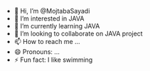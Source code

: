 - 👋 Hi, I’m @MojtabaSayadi
- 👀 I’m interested in JAVA
- 🌱 I’m currently learning JAVA
- 💞️ I’m looking to collaborate on JAVA project
- 📫 How to reach me ...
- 😄 Pronouns: ...
- ⚡ Fun fact: I like swimming 

<!---
MojtabaSayadi/MojtabaSayadi is a ✨ special ✨ repository because its `README.md` (this file) appears on your GitHub profile.
You can click the Preview link to take a look at your changes.
--->
